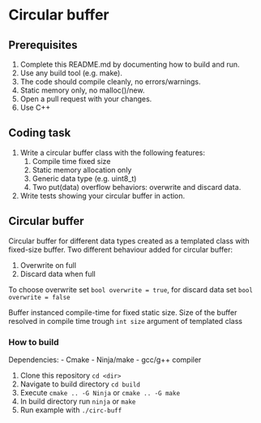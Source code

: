 # Circular buffer

## Prerequisites

1. Complete this README.md by documenting how to build and run.
2. Use any build tool (e.g. make).
3. The code should compile cleanly, no errors/warnings.
4. Static memory only, no malloc()/new.
5. Open a pull request with your changes.
6. Use C++

## Coding task

1. Write a circular buffer class with the following features:
    1. Compile time fixed size
    2. Static memory allocation only
    3. Generic data type (e.g. uint8_t)
    4. Two put(data) overflow behaviors: overwrite and discard data.
2. Write tests showing your circular buffer in action.


## Circular buffer

Circular buffer for different data types created as a templated class with fixed-size buffer. Two different behaviour added for circular buffer:

1) Overwrite on full
2) Discard data when full

To choose overwrite set `bool overwrite = true`, for discard data set `bool overwrite = false`

Buffer instanced compile-time for fixed static size. Size of the buffer resolved
in compile time trough `int size` argument of templated class

### How to build

Dependencies:
	- Cmake
	- Ninja/make
	- gcc/g++ compiler

1) Clone this repository `cd <dir>`
2) Navigate to build directory `cd build`
3) Execute `cmake .. -G Ninja` or `cmake .. -G make`
4) In build directory run `ninja` or `make`
5) Run example with `./circ-buff`



